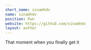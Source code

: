 ```yaml
---
short_name: sinamhdv
name: sinamhdv
position: Pwn
website: https://github.com/sinamhdv
layout: author
---
```


That moment when you finally get it
